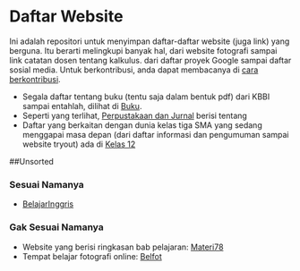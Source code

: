 # Daftar Website
Ini adalah repositori untuk menyimpan daftar-daftar website (juga link) yang berguna. Itu berarti melingkupi banyak hal, dari website fotografi sampai link catatan dosen tentang kalkulus. dari daftar proyek Google sampai daftar sosial media. Untuk berkontribusi, anda dapat membacanya di [cara berkontribusi](kontribusi.md).


* Segala daftar tentang buku (tentu saja dalam bentuk pdf) dari KBBI sampai entahlah, dilihat di [Buku](/data/buku.md).
* Seperti yang terlihat, [Perpustakaan dan Jurnal](/data/perpustakaan.md) berisi tentang
* Daftar yang berkaitan dengan dunia kelas tiga SMA yang sedang menggapai masa depan (dari daftar informasi dan pengumuman sampai website tryout) ada di [Kelas 12](/data/kelas12.md)


##Unsorted
### Sesuai Namanya
* [BelajarInggris](BelajarInggris.net)

### Gak Sesuai Namanya
* Website yang berisi ringkasan bab pelajaran: [Materi78](http://materi78.wordpress.com)
* Tempat belajar fotografi online: [Belfot](Belfot.com)
